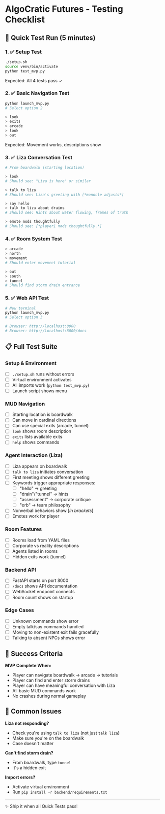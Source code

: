 # AlgoCratic Futures - Testing Checklist

## 🏃 Quick Test Run (5 minutes)

### 1. ✅ Setup Test
```bash
./setup.sh
source venv/bin/activate
python test_mvp.py
```
Expected: All 4 tests pass ✓

### 2. ✅ Basic Navigation Test
```bash
python launch_mvp.py
# Select option 2

> look
> exits
> arcade
> look
> out
```
Expected: Movement works, descriptions show

### 3. ✅ Liza Conversation Test
```bash
# From boardwalk (starting location)

> look
# Should see: "Liza is here" or similar

> talk to liza
# Should see: Liza's greeting with [*monocle adjusts*]

> say hello
> talk to liza about drains
# Should see: Hints about water flowing, frames of truth

> emote nods thoughtfully
# Should see: [*player1 nods thoughtfully.*]
```

### 4. ✅ Room System Test
```bash
> arcade
> north
> movement
# Should enter movement tutorial

> out
> south
> tunnel
# Should find storm drain entrance
```

### 5. ✅ Web API Test
```bash
# New terminal
python launch_mvp.py
# Select option 3

# Browser: http://localhost:8000
# Browser: http://localhost:8000/docs
```

## 📋 Full Test Suite

### Setup & Environment
- [ ] `./setup.sh` runs without errors
- [ ] Virtual environment activates
- [ ] All imports work (`python test_mvp.py`)
- [ ] Launch script shows menu

### MUD Navigation
- [ ] Starting location is boardwalk
- [ ] Can move in cardinal directions
- [ ] Can use special exits (arcade, tunnel)
- [ ] `look` shows room description
- [ ] `exits` lists available exits
- [ ] `help` shows commands

### Agent Interaction (Liza)
- [ ] Liza appears on boardwalk
- [ ] `talk to liza` initiates conversation
- [ ] First meeting shows different greeting
- [ ] Keywords trigger appropriate responses:
  - [ ] "hello" → greeting
  - [ ] "drain"/"tunnel" → hints
  - [ ] "assessment" → corporate critique
  - [ ] "orb" → team philosophy
- [ ] Nonverbal behaviors show [*in brackets*]
- [ ] Emotes work for player

### Room Features
- [ ] Rooms load from YAML files
- [ ] Corporate vs reality descriptions
- [ ] Agents listed in rooms
- [ ] Hidden exits work (tunnel)

### Backend API
- [ ] FastAPI starts on port 8000
- [ ] `/docs` shows API documentation
- [ ] WebSocket endpoint connects
- [ ] Room count shows on startup

### Edge Cases
- [ ] Unknown commands show error
- [ ] Empty talk/say commands handled
- [ ] Moving to non-existent exit fails gracefully
- [ ] Talking to absent NPCs shows error

## 🎯 Success Criteria

**MVP Complete When:**
- Player can navigate boardwalk → arcade → tutorials
- Player can find and enter storm drains
- Player can have meaningful conversation with Liza
- All basic MUD commands work
- No crashes during normal gameplay

## 🐛 Common Issues

**Liza not responding?**
- Check you're using `talk to liza` (not just `talk liza`)
- Make sure you're on the boardwalk
- Case doesn't matter

**Can't find storm drain?**
- From boardwalk, type `tunnel`
- It's a hidden exit

**Import errors?**
- Activate virtual environment
- Run `pip install -r backend/requirements.txt`

---

✨ Ship it when all Quick Tests pass!